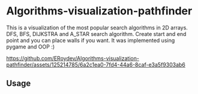 # Algorithms-visualization-pathfinder

This is a visualization of the most popular search algorithms in 2D arrays. DFS, BFS, DIJKSTRA and A_STAR search algorithm. Create start and end point and you can place walls if you want.
It was implemented using pygame and OOP :)


https://github.com/ERoydev/Algorithms-visualization-pathfinder/assets/125214785/6a2c1ea0-7fd4-44a6-8caf-e3a5f9303ab6

## Usage
